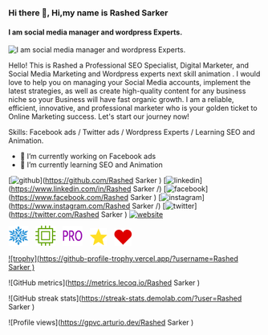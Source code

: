 ### Hi there 👋, Hi,my name is Rashed Sarker 
#### I am social media manager and wordpress Experts.  
![I am social media manager and wordpress Experts.  ](https://www.canva.com/design/DAFrISpyPCo/NHOjBjcEuZEMLPHW8E7g8A/view?utm_content=DAFrISpyPCo&utm_campaign=share_your_design&utm_medium=link&utm_source=shareyourdesignpanel)

Hello! This is Rashed a Professional SEO Specialist, Digital Marketer, and Social Media Marketing and Wordpress experts next skill animation . I would love to help you on managing your Social Media accounts, implement the latest strategies, as well as create high-quality content for any business niche so your Business will have fast organic growth. I am a reliable, efficient, innovative, and professional marketer who is your golden ticket to Online Marketing success. Let's start our journey now!

Skills: Facebook ads / Twitter ads / Wordpress Experts / Learning  SEO and Animation.  

- 🔭 I’m currently working on Facebook ads  
- 🌱 I’m currently learning SEO and Animation  


[<img src='https://cdn.jsdelivr.net/npm/simple-icons@3.0.1/icons/github.svg' alt='github' height='40'>](https://github.com/Rashed Sarker )  [<img src='https://cdn.jsdelivr.net/npm/simple-icons@3.0.1/icons/linkedin.svg' alt='linkedin' height='40'>](https://www.linkedin.com/in/Rashed Sarker /)  [<img src='https://cdn.jsdelivr.net/npm/simple-icons@3.0.1/icons/facebook.svg' alt='facebook' height='40'>](https://www.facebook.com/Rashed Sarker )  [<img src='https://cdn.jsdelivr.net/npm/simple-icons@3.0.1/icons/instagram.svg' alt='instagram' height='40'>](https://www.instagram.com/Rashed Sarker /)  [<img src='https://cdn.jsdelivr.net/npm/simple-icons@3.0.1/icons/twitter.svg' alt='twitter' height='40'>](https://twitter.com/Rashed Sarker )  [<img src='https://cdn.jsdelivr.net/npm/simple-icons@3.0.1/icons/icloud.svg' alt='website' height='40'>](https://dev-rashedsarker.pantheonsite.io/)  

<a href='https://archiveprogram.github.com/'><img src='https://raw.githubusercontent.com/acervenky/animated-github-badges/master/assets/acbadge.gif' width='40' height='40'></a> <a href='https://docs.github.com/en/developers'><img src='https://raw.githubusercontent.com/acervenky/animated-github-badges/master/assets/devbadge.gif' width='40' height='40'></a> <a href='https://github.com/pricing'><img src='https://raw.githubusercontent.com/acervenky/animated-github-badges/master/assets/pro.gif' width='40' height='40'></a> <a href='https://stars.github.com/'><img src='https://raw.githubusercontent.com/acervenky/animated-github-badges/master/assets/starbadge.gif' width='35' height='35'></a> <a href='https://docs.github.com/en/github/supporting-the-open-source-community-with-github-sponsors'><img src='https://raw.githubusercontent.com/acervenky/animated-github-badges/master/assets/sponsorbadge.gif' width='35' height='35'></a> 

[![trophy](https://github-profile-trophy.vercel.app/?username=Rashed Sarker )](https://github.com/ryo-ma/github-profile-trophy)

![GitHub metrics](https://metrics.lecoq.io/Rashed Sarker )  

![GitHub streak stats](https://streak-stats.demolab.com/?user=Rashed Sarker )  

![Profile views](https://gpvc.arturio.dev/Rashed Sarker )  

